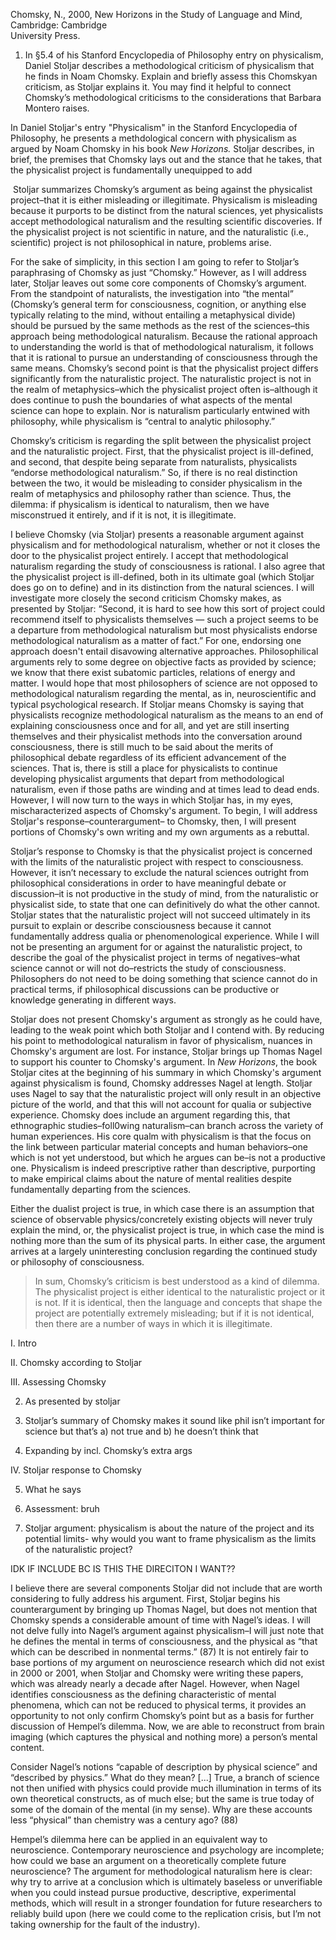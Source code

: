 Chomsky, N., 2000, New Horizons in the Study of Language and Mind, Cambridge: Cambridge  
University Press.

  

1) In §5.4 of his Stanford Encyclopedia of Philosophy entry on physicalism, Daniel Stoljar describes a methodological criticism of physicalism that he finds in Noam Chomsky. Explain and briefly assess this Chomskyan criticism, as Stoljar explains it. You may find it helpful to connect Chomsky’s methodological criticisms to the considerations that Barbara Montero raises.

  

In Daniel Stoljar's entry "Physicalism" in the Stanford Encyclopedia of Philosophy, he presents a methdological concern with physicalism as argued by Noam Chomsky in his book *New Horizons.* Stoljar describes, in brief, the premises that Chomsky lays out and the stance that he takes, that the physicalist project is fundamentally unequipped to add

 Stoljar summarizes Chomsky’s argument as being against the physicalist project–that it is either misleading or illegitimate. Physicalism is misleading because it purports to be distinct from the natural sciences, yet physicalists accept methodological naturalism and the resulting scientific discoveries. If the physicalist project is not scientific in nature, and the naturalistic (i.e., scientific) project is not philosophical in nature, problems arise. 

For the sake of simplicity, in this section I am going to refer to Stoljar’s paraphrasing of Chomsky as just “Chomsky.” However, as I will address later, Stoljar leaves out some core components of Chomsky’s argument. From the standpoint of naturalists, the investigation into “the mental” (Chomsky’s general term for consciousness, cognition, or anything else typically relating to the mind, without entailing a metaphysical divide) should be pursued by the same methods as the rest of the sciences–this approach being methodological naturalism. Because the rational approach to understanding the world is that of methodological naturalism, it follows that it is rational to pursue an understanding of consciousness through the same means. Chomsky’s second point is that the physicalist project differs significantly from the naturalistic project. The naturalistic project is not in the realm of metaphysics–which the physicalist project often is–although it does continue to push the boundaries of what aspects of the mental science can hope to explain. Nor is naturalism particularly entwined with philosophy, while physicalism is “central to analytic philosophy.” 

Chomsky’s criticism is regarding the split between the physicalist project and the naturalistic project. First, that the physicalist project is ill-defined, and second, that despite being separate from naturalists, physicalists “endorse methodological naturalism.” So, if there is no real distinction between the two, it would be misleading to consider physicalism in the realm of metaphysics and philosophy rather than science. Thus, the dilemma: if physicalism is identical to naturalism, then we have misconstrued it entirely, and if it is not, it is illegitimate. 

I believe Chomsky (via Stoljar) presents a reasonable argument against physicalism and for methodological naturalism, whether or not it closes the door to the physicalist project entirely. I accept that methodological naturalism regarding the study of consciousness is rational. I also agree that the physicalist project is ill-defined, both in its ultimate goal (which Stoljar does go on to define) and in its distinction from the natural sciences. I will investigate more closely the second criticism Chomsky makes, as presented by Stoljar: “Second, it is hard to see how this sort of project could recommend itself to physicalists themselves — such a project seems to be a departure from methodological naturalism but most physicalists endorse methodological naturalism as a matter of fact.” For one, endorsing one approach doesn't entail disavowing alternative approaches. Philosophilical arguments rely to some degree on objective facts as provided by science; we know that there exist subatomic particles, relations of energy and matter. I would hope that most philosophers of science are not opposed to methodological naturalism regarding the mental, as in, neuroscientific and typical psychological research. If Stoljar means Chomsky is saying that physicalists recognize methodological naturalism as the means to an end of explaining consciousness once and for all, and yet are still inserting themselves and their physicalist methods into the conversation around consciousness, there is still much to be said about the merits of philosophical debate regardless of its efficient advancement of the sciences. That is, there is still a place for physicalists to continue developing physicalist arguments that depart from methodological naturalism, even if those paths are winding and at times lead to dead ends. However, I will now turn to the ways in which Stoljar has, in my eyes, mischaracterized aspects of Chomsky's argument. To begin, I will address Stoljar's response–counterargument– to Chomsky, then, I will present portions of Chomsky's own writing and my own arguments as a rebuttal. 

Stoljar’s response to Chomsky is that the physicalist project is concerned with the limits of the naturalistic project with respect to consciousness. However, it isn’t necessary to exclude the natural sciences outright from philosophical considerations in order to have meaningful debate or discussion–it is not productive in the study of mind, from the naturalistic or physicalist side, to state that one can definitively do what the other cannot. Stoljar states that the naturalistic project will not succeed ultimately in its pursuit to explain or describe consciousness because it cannot fundamentally address qualia or phenomenological experience. While I will not be presenting an argument for or against the naturalistic project, to describe the goal of the physicalist project in terms of negatives–what science cannot or will not do–restricts the study of consciousness.  Philosophers do not need to be doing something that science cannot do in practical terms, if philosophical discussions can be productive or knowledge generating in different ways.

Stoljar does not present Chomsky's argument as strongly as he could have, leading to the weak point which both Stoljar and I contend with. By reducing his point to methodological naturalism in favor of physicalism, nuances in Chomsky's argument are lost. For instance, Stoljar brings up Thomas Nagel to support his counter to Chomsky's argument. In *New Horizons*, the book Stoljar cites at the beginning of his summary in which Chomsky's argument against physicalism is found, Chomsky addresses Nagel at length. Stoljar uses Nagel to say that the naturalistic project will only result in an objective picture of the world, and that this will not account for qualia or subjective experience. Chomsky does include an argument regarding this, that ethnographic studies–foll0wing naturalism–can branch across the variety of human experiences. His core qualm with physicalism is that the focus on the link between particular material concepts and human behaviors–one which is not yet understood, but which he argues can be–is not a productive one. Physicalism is indeed prescriptive rather than descriptive, purporting to make empirical claims about the nature of mental realities despite fundamentally departing from the sciences. 

Either the dualist project is true, in which case there is an assumption that science of observable physics/concretely existing objects will never truly explain the mind, or, the physicalist project is true, in which case the mind is nothing more than the sum of its physical parts. In either case, the argument arrives at a largely uninteresting conclusion regarding the continued study or philosophy of consciousness.

> In sum, Chomsky’s criticism is best understood as a kind of dilemma. The physicalist project is either identical to the naturalistic project or it is not. If it is identical, then the language and concepts that shape the project are potentially extremely misleading; but if it is not identical, then there are a number of ways in which it is illegitimate.
  
  

I. Intro

II. Chomsky according to Stoljar 

III. Assessing Chomsky

2. As presented by stoljar
    

3. Stoljar’s summary of Chomsky makes it sound like phil isn’t important for science but that’s a) not true and b) he doesn’t think that
    

4. Expanding by incl. Chomsky’s extra args 
    

IV. Stoljar response to Chomsky

5. What he says
    
6. Assessment: bruh 
    

7. Stoljar argument: physicalism is about the nature of the project and its potential limits- why would you want to frame physicalism as the limits of the naturalistic project? 
    

  
  
  

IDK IF INCLUDE BC IS THIS THE DIRECITON I WANT??

  

I believe there are several components Stoljar did not include that are worth considering to fully address his argument. First, Stoljar begins his counterargument by bringing up Thomas Nagel, but does not mention that Chomsky spends a considerable amount of time with Nagel’s ideas. I will not delve fully into Nagel’s argument against physicalism–I will just note that he defines the mental in terms of consciousness, and the physical as “that which can be described in nonmental terms.” (87) It is not entirely fair to base portions of my argument on neuroscience research which did not exist in 2000 or 2001, when Stoljar and Chomsky were writing these papers, which was already nearly a decade after Nagel. However, when Nagel identifies consciousness as the defining characteristic of mental phenomena, which can not be reduced to physical terms, it provides an opportunity to not only confirm Chomsky’s point but as a basis for further discussion of Hempel’s dilemma. Now, we are able to reconstruct from brain imaging (which captures the physical and nothing more) a person’s mental content. 

Consider Nagel’s notions “capable of description by physical science” and “described by physics.” What do they mean? [...] True, a branch of science not then unified with physics could provide much illumination in terms of its own theoretical constructs, as of much else; but the same is true today of some of the domain of the mental (in my sense). Why are these accounts less “physical” than chemistry was a century ago? (88)

Hempel’s dilemma here can be applied in an equivalent way to neuroscience. Contemporary neuroscience and psychology are incomplete; how could we base an argument on a theoretically complete future neuroscience? The argument for methodological naturalism here is clear: why try to arrive at a conclusion which is ultimately baseless or unverifiable when you could instead pursue productive, descriptive, experimental methods, which will result in a stronger foundation for future researchers to reliably build upon (here we could come to the replication crisis, but I’m not taking ownership for the fault of the industry).